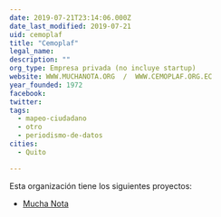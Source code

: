 ```yaml
---
date: 2019-07-21T23:14:06.000Z
date_last_modified: 2019-07-21
uid: cemoplaf
title: "Cemoplaf"
legal_name: 
description: ""
org_type: Empresa privada (no incluye startup)
website: WWW.MUCHANOTA.ORG  /  WWW.CEMOPLAF.ORG.EC
year_founded: 1972
facebook: 
twitter: 
tags:
  - mapeo-ciudadano
  - otro
  - periodismo-de-datos
cities: 
  - Quito

---
```


Esta organización tiene los siguientes proyectos:

- [Mucha Nota](/proyectos/mucha-nota)
